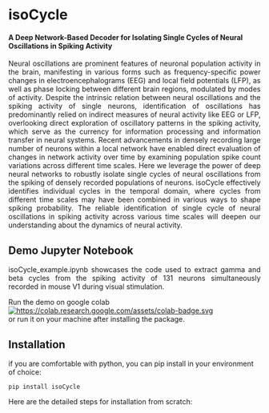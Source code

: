 # isoCycle
#### A Deep Network-Based Decoder for Isolating Single Cycles of Neural Oscillations in Spiking Activity

<p align="justify">
Neural oscillations are prominent features of neuronal population activity in the brain, manifesting in various forms such as frequency-specific power changes in electroencephalograms (EEG) and local field potentials (LFP), as well as phase locking between different brain regions, modulated by modes of activity. Despite the intrinsic relation between neural oscillations and the spiking activity of single neurons, identification of oscillations has predominantly relied on indirect measures of neural activity like EEG or LFP, overlooking direct exploration of oscillatory patterns in the spiking activity, which serve as the currency for information processing and information transfer in neural systems. Recent advancements in densely recording large number of neurons within a local network have enabled direct evaluation of changes in network activity over time by examining population spike count variations across different time scales. Here we leverage the power of deep neural networks to robustly isolate single cycles of neural oscillations from the spiking of densely recorded populations of neurons. isoCycle effectively identifies individual cycles in the temporal domain, where cycles from different time scales may have been combined in various ways to shape spiking probability. The reliable identification of single cycle of neural oscillations in spiking activity across various time scales will deepen our understanding about the dynamics of neural activity.
</p>

## Demo Jupyter Notebook
<p align="justify">
isoCycle_example.ipynb showcases the code used to extract gamma and beta cycles from the spiking activity of 131 neurons simultaneously recorded in mouse V1 during visual stimulation.</p>

Run the demo on google colab <br>
<a class="new-tab-link" href="https://colab.research.google.com/github/esiabri/isoCycle/blob/main/isoCycle_colab.ipynb" target="_blank" style="pointer-events: none;">
  <img alt="https://colab.research.google.com/assets/colab-badge.svg" src="https://colab.research.google.com/assets/colab-badge.svg" align="bottom" style="pointer-events: auto;" />
</a>
<br>or run it on your machine after installing the package.
    
## Installation

if you are comfortable with python, you can pip install in your environment of choice:

```buildoutcfg
pip install isoCycle
```

Here are the detailed steps for installation from scratch:
